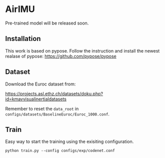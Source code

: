 # AirIMU
Pre-trained model will be released soon.

## Installation

This work is based on pypose. Follow the instruction and install the newest realase of pypose:
https://github.com/pypose/pypose


## Dataset

Download the Euroc dataset from:

https://projects.asl.ethz.ch/datasets/doku.php?id=kmavvisualinertialdatasets

Remember to reset the `data_root` in `configs/datasets/BaselineEuroc/Euroc_1000.conf`.

## Train

Easy way to start the training using the exisiting configuration.

```
python train.py --config configs/exp/codenet.conf

```
